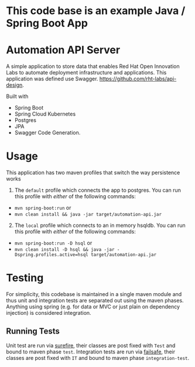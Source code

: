 
# This code base is an example Java / Spring Boot App

# Automation API Server

A simple application to store data that enables Red Hat Open Innovation Labs to automate deployment infrastructure and applications. This application was defined use Swagger. https://github.com/rht-labs/api-design.


Built with

- Spring Boot
- Spring Cloud Kubernetes
- Postgres
- JPA
- Swagger Code Generation.

# Usage

This application has two maven profiles that switch the way persistence works

1. The `default` profile which connects the app to postgres. You can run this profile with *either* of the following commands:
  * `mvn spring-boot:run` or
  * `mvn clean install && java -jar target/automation-api.jar`

2. The `local` profile which connects to an in memory hsqldb. You can run this profile with *either* of the following commands:
  * `mvn spring-boot:run -D hsql` or
  * `mvn clean install -D hsql && java -jar -Dspring.profiles.active=hsql target/automation-api.jar`
 
 # Testing
 
 For simplicity, this codebase is maintained in a single maven module and thus unit and integration tests are separated out using the maven phases. Anything using spring (e.g. for data or MVC or just plain on dependency injection) is considered integration.  
 
 ## Running Tests
Unit test are run via [surefire](https://maven.apache.org/surefire/maven-surefire-plugin/test-mojo.html), their classes are post fixed with `Test` and bound to maven phase `test`. Integration tests are run via [failsafe](https://maven.apache.org/surefire/maven-failsafe-plugin/integration-test-mojo.html), their classes are post fixed with `IT` and bound to maven phase `integration-test`.
